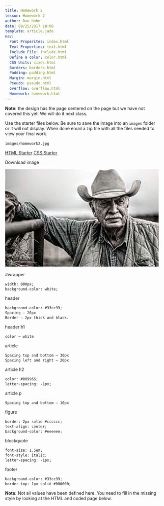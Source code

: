 ```yaml
---
title: Homework 2
lesson: Homework 2
author: Dan Hahn
date: 09/25/2017 18:00
template: article.jade
nav:
  Font Properites: index.html
  Text Properties: text.html
  Include File: include.html
  Define a color: color.html
  CSS Units: sizes.html
  Borders: borders.html
  Padding: padding.html
  Margin: margin.html
  Pseudo: pseudo.html
  overflow: overflow.html
  Homework: homework.html
---
```


**Note:** the design has the page centered on the page but we have not covered this yet.  We will do it next class.

Use the starter files below.  Be sure to save the image into an `images` folder or it will not display.  When done email a zip file with all the files needed to view your final work.

`images/homework2.jpg`

[HTML Starter](homework2.html.txt)
[CSS Starter](homework2.txt)

Download image

![homework2](homework2.jpg)


\#wrapper

    width: 800px;
    background-color: white;

header

    background-color: #33cc99;
    Spacing – 20px
    Border – 2px thick and black.

header h1

    color – white

article

    Spacing top and bottom – 30px
    Spacing left and right – 20px

article h2

    color: #009966;
    letter-spacing: -1px;

article p

    Spacing top and bottom – 10px

figure

    border: 2px solid #cccccc;
    text-align: center;
    background-color: #eeeeee;

blockquote

    font-size: 1.5em;
    font-style: italic;
    letter-spacing: -1px;

footer

    background-color: #33cc99;
    border-top: 1px solid #000000;

**Note:** Not all values have been defined here. You need to fill in the missing style by looking at the HTML and coded page below.

<div class="homework-view" data-lesson="lesson2"></div>

